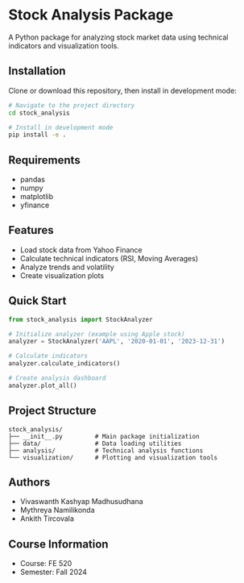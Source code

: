 # Stock Analysis Package
A Python package for analyzing stock market data using technical indicators and visualization tools.

## Installation
Clone or download this repository, then install in development mode:
```bash
# Navigate to the project directory
cd stock_analysis

# Install in development mode
pip install -e .
```

## Requirements
- pandas
- numpy
- matplotlib
- yfinance

## Features
- Load stock data from Yahoo Finance
- Calculate technical indicators (RSI, Moving Averages)
- Analyze trends and volatility
- Create visualization plots

## Quick Start
```python
from stock_analysis import StockAnalyzer

# Initialize analyzer (example using Apple stock)
analyzer = StockAnalyzer('AAPL', '2020-01-01', '2023-12-31')

# Calculate indicators
analyzer.calculate_indicators()

# Create analysis dashboard
analyzer.plot_all()
```

## Project Structure
```
stock_analysis/
├── __init__.py         # Main package initialization
├── data/               # Data loading utilities
├── analysis/           # Technical analysis functions
└── visualization/      # Plotting and visualization tools
```

## Authors
- Vivaswanth Kashyap Madhusudhana
- Mythreya Namilikonda
- Ankith Tircovala

## Course Information
- Course: FE 520
- Semester: Fall 2024
```
